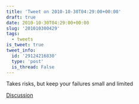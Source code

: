 ```yaml
---
title: 'Tweet on 2010-10-30T04:29:00+00:00'
draft: true
date: 2010-10-30T04:29:00+00:00
slug: '201010300429'
tags:
  - tweets
is_tweet: true
tweet_info:
  id: '29124216830'
  type: 'post'
  is_thread: False
---
```




Takes risks, but keep your failures small and limited

[Discussion](https://x.com/sytelus/status/29124216830)
